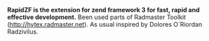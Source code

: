 **RapidZF is the extension for zend framework 3 for fast, rapid and effective development.**
Been used parts of Radmaster Toolkit (http://hytex.radmaster.net).
As usual inspired by Dolores O\`Riordan Radzivilus. 

